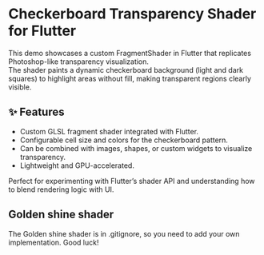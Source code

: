 # Checkerboard Transparency Shader for Flutter

This demo showcases a custom FragmentShader in Flutter that replicates Photoshop-like transparency visualization.  
The shader paints a dynamic checkerboard background (light and dark squares) to highlight areas without fill, making transparent regions clearly visible.

## ✨ Features
- Custom GLSL fragment shader integrated with Flutter.
- Configurable cell size and colors for the checkerboard pattern.
- Can be combined with images, shapes, or custom widgets to visualize transparency.
- Lightweight and GPU-accelerated.

Perfect for experimenting with Flutter’s shader API and understanding how to blend rendering logic with UI.

## Golden shine shader
The Golden shine shader is in .gitignore, so you need to add your own implementation. Good luck!
